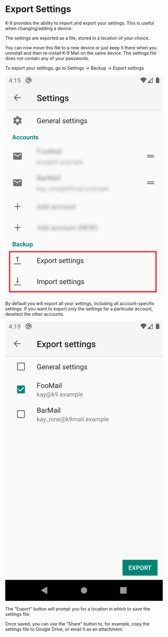 # Export Settings 

K-9 provides the ability to import and export your settings. This is useful when changing/adding a device.

The settings are exported as a file, stored in a location of your choice.

You can now move this file to a new device or just keep it there when you uninstall and then re-install K-9 Mail on the
same device. The settings file does not contain any of your passwords.

To export your settings, go to Settings -> Backup -> Export settings

![Import/Export Menu](img/settings_import_export_menu.png)

By default you will export all your settings, including all account-specific settings. If you want to
export only the settings for a particular account, deselect the other accounts.

![Import/Export Menu](img/settings_export_select_accounts.png)

The "Export" button will prompt you for a location in which to save the settings file. 

Once saved, you can use the "Share" button to, for example, copy the settings file
to Google Drive, or email it as an attachment.
